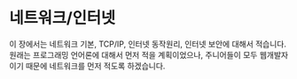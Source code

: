 # 네트워크/인터넷

이 장에서는 네트워크 기본, TCP/IP, 인터넷 동작원리, 인터넷 보안에 대해서 적습니다. 원래는 프로그래밍 언어론에 대해서 먼저 적을 계획이었으나, 주니어들이 모두 웹개발자이기 때문에 네트워크를 먼저 적도록 하겠습니다.